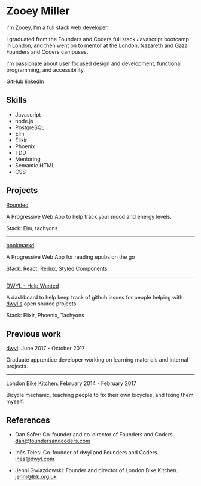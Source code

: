 # Zooey Miller
I'm Zooey, I'm a full stack web developer.

I graduated from the Founders and Coders full stack Javascript bootcamp in London, and then went on to mentor at the London, Nazareth and Gaza Founders and Coders campuses.

I'm passionate about user focused design and development, functional
    programming, and accessibility.

[GitHub](https://github.com/ZooeyMiller)
[linkedIn](https://www.linkedin.com/in/zooeymiller)


## Skills
+ Javascript
+ node.js
+ PostgreSQL
+ Elm
+ Elixir
+ Phoenix
+ TDD
+ Mentoring
+ Semantic HTML
+ CSS

## Projects
[Rounded](https://rounded-app.surge.sh/)

A Progressive Web App to help track your mood and energy levels.

Stack: Elm, tachyons

---
[bookmarkd](https://bookmarkd-app.surge.sh/)

A Progressive Web App for reading epubs on the go

Stack: React, Redux, Styled Components

---
[DWYL - Help Wanted](https://tudo-app.herokuapp.com/)

A dashboard to help keep track of github issues for people helping with [dwyl's](www.dwyl.com) open source projects

Stack: Elixir, Phoenix, Tachyons

## Previous work

[dwyl](www.dwyl.com): June 2017 - October 2017

Graduate apprentice developer working on learning materials and internal projects.

---
[London Bike Kitchen](https://www.lbk.org.uk): February 2014 - February 2017

Bicycle mechanic, teaching people to fix their own bicycles, and fixing them myself.

## References

+ Dan Sofer:
Co-founder and co-director of Founders and Coders. dan@foundersandcoders.com

+ Inês Teles:
Co-founder of dwyl and Founders and Coders. ines@dwyl.com

+ Jenni Gwiazdowski:
Founder and director of London Bike Kitchen. jenni@lbk.org.uk
